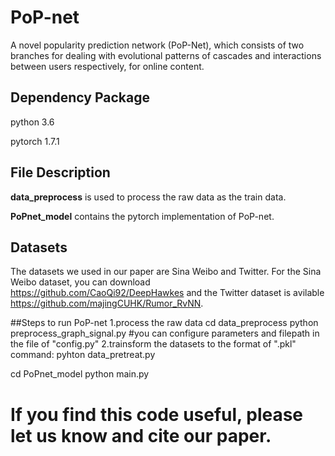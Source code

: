 # PoP-net
A novel popularity prediction network (PoP-Net), which consists of two branches for dealing with evolutional patterns of cascades and interactions between users respectively, for online content.

## Dependency Package

python 3.6

pytorch 1.7.1

## File Description

**data_preprocess** is used to process the raw data as the train data.

**PoPnet_model** contains the pytorch implementation of PoP-net. 

## Datasets
The datasets we used in our paper are Sina Weibo and Twitter. For the Sina Weibo dataset, you can download https://github.com/CaoQi92/DeepHawkes and the Twitter dataset is avilable https://github.com/majingCUHK/Rumor_RvNN.

##Steps to run PoP-net
1.process the raw data 
cd data_preprocess
python preprocess_graph_signal.py
#you can configure parameters and filepath in the file of "config.py"
2.trainsform the datasets to the format of ".pkl" command:
pyhton data_pretreat.py 


cd PoPnet_model
python main.py

# If you find this code useful, please let us know and cite our paper.
